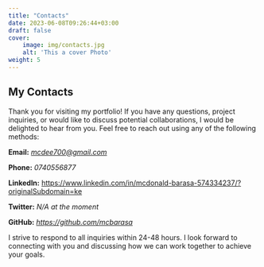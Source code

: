 ```yaml
---
title: "Contacts"
date: 2023-06-08T09:26:44+03:00
draft: false
cover:
    image: img/contacts.jpg
    alt: 'This a cover Photo'
weight: 5
---
```

<!-- Shortcode for adding a link -->
<!-- {{<youtube E6bhmixcR5k>}} -->

## My Contacts

Thank you for visiting my portfolio! If you have any questions, project inquiries, or would like to discuss potential collaborations, I would be delighted to hear from you. Feel free to reach out using any of the following methods:</p>

**Email:** *mcdee700@gmail.com*

**Phone:** *0740556877*

**LinkedIn:** https://www.linkedin.com/in/mcdonald-barasa-574334237/?originalSubdomain=ke

**Twitter:** *N/A at the moment*

**GitHub:**  *https://github.com/mcbarasa*

I strive to respond to all inquiries within 24-48 hours. I look forward to connecting with you and discussing how we can work together to achieve your goals.